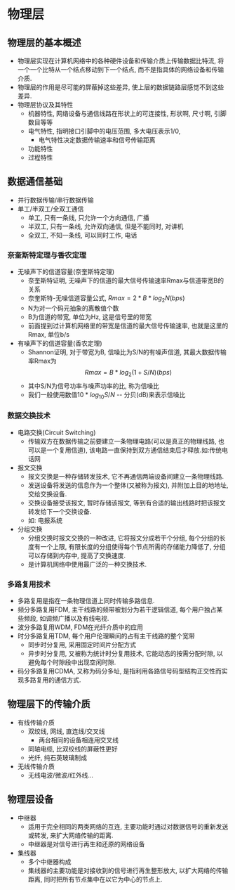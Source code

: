 # 物理层

## 物理层的基本概述
- 物理层实现在计算机网络中的各种硬件设备和传输介质上传输数据比特流, 将一个一个比特从一个结点移动到下一个结点, 而不是指具体的网络设备和传输介质.
- 物理层的作用是尽可能的屏蔽掉这些差异, 使上层的数据链路层感觉不到这些差异.
- 物理层协议及其特性
    - 机器特性, 网络设备与通信线路在形状上的可连接性, 形状啊, 尺寸啊, 引脚数目等等
    - 电气特性, 指明接口引脚中的电压范围, 多大电压表示1/0, 
        - 电气特性决定数据传输速率和信号传输距离
    - 功能特性
    - 过程特性

## 数据通信基础
- 并行数据传输/串行数据传输
- 单工/半双工/全双工通信
    - 单工, 只有一条线, 只允许一个方向通信, 广播
    - 半双工, 只有一条线, 允许双向通信, 但是不能同时, 对讲机
    - 全双工, 不知一条线, 可以同时工作, 电话
### 奈奎斯特定理与香农定理
- 无噪声下的信道容量(奈奎斯特定理)
    - 奈奎斯特证明, 无噪声下的信道的最大信号传输速率Rmax与信道带宽B的关系
    - 奈奎斯特-无噪信道容量公式, $Rmax = 2*B*log_2 N (bps)$
    - N为对一个码元抽象的离散值个数
    - B为信道的带宽, 单位为Hz, 这是信号里的带宽
    - 前面提到过计算机网络里的带宽是信道的最大信号传输速率, 也就是这里的Rmax, 单位b/s
- 有噪声下的信道容量(香农定理)
    - Shannon证明, 对于带宽为B, 信噪比为S/N的有噪声信道, 其最大数据传输率Rmax为
    $$Rmax = B * log_2 (1 + S/N) (bps)$$
    - 其中S/N为信号功率与噪声功率的比, 称为信噪比
    - 我们一般使用数值$10 * log_10 S/N$ -- 分贝(dB)来表示信噪比
### 数据交换技术
- 电路交换(Circuit Switching)
    - 传输双方在数据传输之前要建立一条物理电路(可以是真正的物理线路, 也可以是一个复用信道), 该电路一直保持到双方通信结束后才释放.如:传统电话网
- 报文交换
    - 报文交换是一种存储转发技术, 它不再通信两端设备间建立一条物理线路.
    - 发送设备将发送的信息作为一个整体(又被称为报文), 并附加上目的地地址, 交给交换设备.
    - 交换设备接受该报文, 暂时存储该报文, 等到有合适的输出线路时把该报文转发给下一个交换设备.
    - 如: 电报系统
- 分组交换
    - 分组交换时报文交换的一种改进, 它将报文分成若干个分组, 每个分组的长度有一个上限, 有限长度的分组使得每个节点所需的存储能力降低了, 分组可以存储到内存中, 提高了交换速度.
    - 是计算机网络中使用最广泛的一种交换技术.

### 多路复用技术
- 多路复用是指在一条物理信道上同时传输多路信息.
- 频分多路复用FDM, 主干线路的频带被划分为若干逻辑信道, 每个用户独占某些频段, 如调频广播以及有线电视.
- 波分多路复用WDM, FDM在光纤介质中的应用
- 时分多路复用TDM, 每个用户伦理瞬间的占有主干线路的整个宽带
    - 同步时分复用, 采用固定时间片分配方式
    - 异步时分复用, 又被称为统计时分复用技术, 它能动态的按需分配时隙, 以避免每个时隙段中出现空闲时隙.
- 码分多路复用CDMA, 又称为码分多址, 是指利用各路信号码型结构正交性而实现多路复用的通信方式.
## 物理层下的传输介质
- 有线传输介质
    - 双绞线, 网线, 直连线/交叉线
        - 两台相同的设备相连用交叉线
    - 同轴电缆, 比双绞线的屏蔽性更好
    - 光纤, 纯石英玻璃制成
- 无线传输介质
    - 无线电波/微波/红外线...
## 物理层设备
- 中继器
    - 适用于完全相同的两类网络的互连, 主要功能时通过对数据信号的重新发送或转发, 来扩大网络传输的距离.
    - 中继器是对信号进行再生和还原的网络设备
- 集线器
    - 多个中继器构成
    - 集线器的主要功能是对接收到的信号进行再生整形放大, 以扩大网络的传输距离, 同时把所有节点集中在以它为中心的节点上.